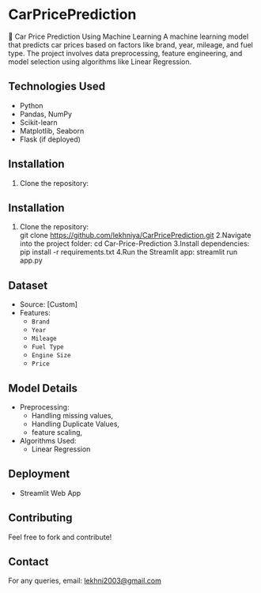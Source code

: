# CarPricePrediction
🚗 Car Price Prediction Using Machine Learning A machine learning model that predicts car prices based on factors like brand, year, mileage, and fuel type. The project involves data preprocessing, feature engineering, and model selection using algorithms like Linear Regression.
## Technologies Used  
- Python  
- Pandas, NumPy  
- Scikit-learn  
- Matplotlib, Seaborn  
- Flask (if deployed)  
## Installation  
1. Clone the repository:  
## Installation  
1. Clone the repository:  
   git clone https://github.com/lekhniya/CarPricePrediction.git
2.Navigate into the project folder:
  cd Car-Price-Prediction
3.Install dependencies:
  pip install -r requirements.txt
4.Run the Streamlit app:
  streamlit run app.py
## Dataset  
- Source: [Custom]
- Features:  
  - `Brand`  
  - `Year`  
  - `Mileage`  
  - `Fuel Type`  
  - `Engine Size`  
  - `Price`
## Model Details  
- Preprocessing:
  - Handling missing values,
  - Handling Duplicate Values,
  - feature scaling, 
- Algorithms Used:  
  - Linear Regression
## Deployment  
- Streamlit Web App  
## Contributing  
Feel free to fork and contribute!  

## Contact  
For any queries, email: lekhni2003@gmail.com  




